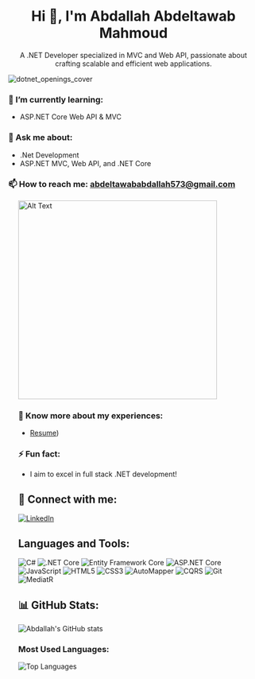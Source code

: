 <h1 align="center">Hi 👋, I'm Abdallah Abdeltawab Mahmoud</h1>
<p align="center">
A .NET Developer specialized in MVC and Web API, passionate about crafting scalable and efficient web applications.
</p>

![dotnet_openings_cover](https://github.com/user-attachments/assets/772cb46a-8dec-4bb0-bd15-c68ca56563bb)


### 🌱 I’m currently learning:
- ASP.NET Core Web API & MVC

### 💬 Ask me about:
- .Net Development
- ASP.NET MVC, Web API, and .NET Core

### 📫 How to reach me: abdeltawababdallah573@gmail.com

<div style="flex: 0; margin-left: 20px;">
  <img src="https://github.com/user-attachments/assets/810ac52a-8cb1-4cca-a58e-df0e15f650db" alt="Alt Text" width="400">
</p>

### 📄 Know more about my experiences:
- [Resume](https://drive.google.com/file/d/1ozeBhcB4bpRjtxjl4MonVfcldFD05Ccp/view?usp=sharing))

### ⚡ Fun fact:
- I aim to excel in full stack .NET development!

## 🔗 Connect with me:
[![LinkedIn](https://img.shields.io/badge/LinkedIn-blue?style=for-the-badge&logo=linkedin)](https://www.linkedin.com/in/abdallah-abdeltawab-54b58b226)


## Languages and Tools:
![C#](https://img.shields.io/badge/-CSharp-blue?style=for-the-badge&logo=csharp&logoColor=white)
![.NET Core](https://img.shields.io/badge/-.NET_Core-purple?style=for-the-badge&logo=dotnet&logoColor=white)
![Entity Framework Core](https://img.shields.io/badge/-Entity_Framework_Core-blue?style=for-the-badge&logo=dotnet&logoColor=white)
![ASP.NET Core](https://img.shields.io/badge/-ASP.NET_Core-blue?style=for-the-badge&logo=dotnet&logoColor=white)
![JavaScript](https://img.shields.io/badge/-JavaScript-yellow?style=for-the-badge&logo=javascript&logoColor=white)
![HTML5](https://img.shields.io/badge/-HTML5-orange?style=for-the-badge&logo=html5&logoColor=white)
![CSS3](https://img.shields.io/badge/-CSS3-blue?style=for-the-badge&logo=css3&logoColor=white)
![AutoMapper](https://img.shields.io/badge/-AutoMapper-red?style=for-the-badge&logo=automapper&logoColor=white)
![CQRS](https://img.shields.io/badge/-CQRS-blue?style=for-the-badge&logo=architecture&logoColor=white)
![Git](https://img.shields.io/badge/-Git-orange?style=for-the-badge&logo=git&logoColor=white)
![MediatR](https://img.shields.io/badge/-MediatR-blue?style=for-the-badge&logo=dotnet&logoColor=white)


## 📊 GitHub Stats:
![Abdallah's GitHub stats](https://github-readme-stats.vercel.app/api?username=abdallah7296&show_icons=true&theme=radical)

### Most Used Languages:
![Top Languages](https://github-readme-stats.vercel.app/api/top-langs/?username=abdallah7296&layout=compact&theme=radical)
